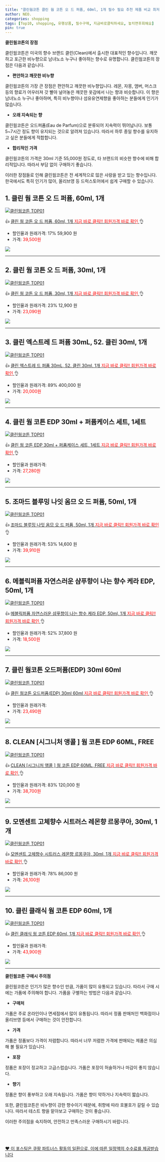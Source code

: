 ```yaml
---
title: "클린웜코튼 클린 웜 코튼 오 드 퍼퓸, 60ml, 1개 필수 필요 추천 제품 비교 최저 가격 비교 장점 구매 후기 구매평"
author: NEO.
categories: shopping
tags: [Top10, shopping, 유행상품, 필수구매, 지금바로클릭하세요, 놓치면후회해요]
pin: true
---
```

**클린웜코튼의 장점**

클린웜코튼은 미국의 향수 브랜드 클린(Clean)에서 출시한 대표적인 향수입니다. 깨끗하고 포근한 비누향으로 남녀노소 누구나 좋아하는 향수로 유명합니다. 클린웜코튼의 장점은 다음과 같습니다.

* **편안하고 깨끗한 비누향**

클린웜코튼의 가장 큰 장점은 편안하고 깨끗한 비누향입니다. 레몬, 자몽, 앰버, 머스크 등의 향료가 어우러져 갓 빨아 널어놓은 깨끗한 옷감에서 나는 향과 비슷합니다. 이 향은 남녀노소 누구나 좋아하며, 특히 비누향이나 섬유유연제향을 좋아하는 분들에게 인기가 많습니다.

* **오래 지속되는 향**

클린웜코튼은 오드퍼퓸(Eau de Parfum)으로 분류되어 지속력이 뛰어납니다. 보통 5~7시간 정도 향이 유지되는 것으로 알려져 있습니다. 따라서 하루 종일 향수를 유지하고 싶은 분들에게 적합합니다.

* **합리적인 가격**

클린웜코튼의 가격은 30ml 기준 55,000원 정도로, 타 브랜드의 비슷한 향수에 비해 합리적입니다. 따라서 부담 없이 구매하기 좋습니다.

이러한 장점들로 인해 클린웜코튼은 전 세계적으로 많은 사랑을 받고 있는 향수입니다. 한국에서도 특히 인기가 많아, 올리브영 등 드럭스토어에서 쉽게 구매할 수 있습니다.

   

## 1. 클린 웜 코튼 오 드 퍼퓸, 60ml, 1개

[![클린웜코튼 TOP01](https://thumbnail7.coupangcdn.com/thumbnails/remote/490x490ex/image/retail/images/4533983596446136-941c2cdb-4b4c-442e-9a20-dcbf1bc7d7aa.jpg)](https://link.coupang.com/re/AFFSDP?lptag=AF3617701&subid=GithubCoopas&pageKey=7281183572&traceid=V0-153&itemId=9768450896&vendorItemId=85669714037)


👍 [클린 웜 코튼 오 드 퍼퓸, 60ml, 1개 <font color=red> 지금 바로 클릭!! 회원가격 바로 확인 </font> ](https://link.coupang.com/re/AFFSDP?lptag=AF3617701&subid=GithubCoopas&pageKey=7281183572&traceid=V0-153&itemId=9768450896&vendorItemId=85669714037) 👌 


- 할인율과 원래가격: 17%  59,900   원
- 가격: <span style='color:red'>39,500원</span>

[![](/discount_price.png)](https://link.coupang.com/re/AFFSDP?lptag=AF3617701&subid=GithubCoopas&pageKey=7281183572&traceid=V0-153&itemId=9768450896&vendorItemId=85669714037)

---


   

## 2. 클린 웜 코튼 오 드 퍼퓸, 30ml, 1개

[![클린웜코튼 TOP01](https://thumbnail8.coupangcdn.com/thumbnails/remote/490x490ex/image/retail/images/1321670405750614-3bd0770f-0716-4f7a-8f32-722162e54a78.jpg)](https://link.coupang.com/re/AFFSDP?lptag=AF3617701&subid=GithubCoopas&pageKey=7281183572&traceid=V0-153&itemId=16539790988&vendorItemId=85669713932)


👍 [클린 웜 코튼 오 드 퍼퓸, 30ml, 1개 <font color=red> 지금 바로 클릭!! 회원가격 바로 확인 </font> ](https://link.coupang.com/re/AFFSDP?lptag=AF3617701&subid=GithubCoopas&pageKey=7281183572&traceid=V0-153&itemId=16539790988&vendorItemId=85669713932) 👌 


- 할인율과 원래가격: 23%  12,900   원
- 가격: <span style='color:red'>23,090원</span>

[![](/discount_price.png)](https://link.coupang.com/re/AFFSDP?lptag=AF3617701&subid=GithubCoopas&pageKey=7281183572&traceid=V0-153&itemId=16539790988&vendorItemId=85669713932)

---


   

## 3. 클린 엑스트레 드 퍼퓸 30mL, 52. 클린 30ml, 1개

[![클린웜코튼 TOP01](https://thumbnail6.coupangcdn.com/thumbnails/remote/490x490ex/image/vendor_inventory/c219/9658bb8e587d9bfb2b04462c7f85b79916c0a56c7b9946580dc94a0b9914.jpg)](https://link.coupang.com/re/AFFSDP?lptag=AF3617701&subid=GithubCoopas&pageKey=7663186159&traceid=V0-153&itemId=20421409653&vendorItemId=79923446003)


👍 [클린 엑스트레 드 퍼퓸 30mL, 52. 클린 30ml, 1개 <font color=red> 지금 바로 클릭!! 회원가격 바로 확인 </font> ](https://link.coupang.com/re/AFFSDP?lptag=AF3617701&subid=GithubCoopas&pageKey=7663186159&traceid=V0-153&itemId=20421409653&vendorItemId=79923446003) 👌 


- 할인율과 원래가격: 89%  400,000   원
- 가격: <span style='color:red'>20,000원</span>

[![](/discount_price.png)](https://link.coupang.com/re/AFFSDP?lptag=AF3617701&subid=GithubCoopas&pageKey=7663186159&traceid=V0-153&itemId=20421409653&vendorItemId=79923446003)

---


   

## 4. 클린 웜 코튼 EDP 30ml + 퍼퓸케이스 세트, 1세트

[![클린웜코튼 TOP01](https://thumbnail6.coupangcdn.com/thumbnails/remote/490x490ex/image/retail/images/2023/01/09/18/4/0beba2ed-c4a9-4068-a7ad-32892ca62027.jpg)](https://link.coupang.com/re/AFFSDP?lptag=AF3617701&subid=GithubCoopas&pageKey=7053236676&traceid=V0-153&itemId=17468739602&vendorItemId=84636446761)


👍 [클린 웜 코튼 EDP 30ml + 퍼퓸케이스 세트, 1세트 <font color=red> 지금 바로 클릭!! 회원가격 바로 확인 </font> ](https://link.coupang.com/re/AFFSDP?lptag=AF3617701&subid=GithubCoopas&pageKey=7053236676&traceid=V0-153&itemId=17468739602&vendorItemId=84636446761) 👌 


- 할인율과 원래가격: 
- 가격: <span style='color:red'>27,280원</span>

[![](/discount_price.png)](https://link.coupang.com/re/AFFSDP?lptag=AF3617701&subid=GithubCoopas&pageKey=7053236676&traceid=V0-153&itemId=17468739602&vendorItemId=84636446761)

---


   

## 5. 조마드 블루밍 나잇 옴므 오 드 퍼퓸, 50ml, 1개

[![클린웜코튼 TOP01](https://thumbnail9.coupangcdn.com/thumbnails/remote/490x490ex/image/vendor_inventory/468b/d754e8ad3f1e598f9a39197d7f0da9bb66b9c9d0c34871adc41b7be3dbcb.jpg)](https://link.coupang.com/re/AFFSDP?lptag=AF3617701&subid=GithubCoopas&pageKey=6069716359&traceid=V0-153&itemId=11200323609&vendorItemId=86385338916)


👍 [조마드 블루밍 나잇 옴므 오 드 퍼퓸, 50ml, 1개 <font color=red> 지금 바로 클릭!! 회원가격 바로 확인 </font> ](https://link.coupang.com/re/AFFSDP?lptag=AF3617701&subid=GithubCoopas&pageKey=6069716359&traceid=V0-153&itemId=11200323609&vendorItemId=86385338916) 👌 


- 할인율과 원래가격: 53%  14,600   원
- 가격: <span style='color:red'>39,910원</span>

[![](/discount_price.png)](https://link.coupang.com/re/AFFSDP?lptag=AF3617701&subid=GithubCoopas&pageKey=6069716359&traceid=V0-153&itemId=11200323609&vendorItemId=86385338916)

---


   

## 6. 메블릭퍼퓸 자연스러운 샴푸향이 나는 향수 케라 EDP, 50ml, 1개

[![클린웜코튼 TOP01](https://thumbnail6.coupangcdn.com/thumbnails/remote/490x490ex/image/retail/images/1152286708175061-caf1a78e-f2e2-4e7e-86b5-7b1eda9a973d.jpg)](https://link.coupang.com/re/AFFSDP?lptag=AF3617701&subid=GithubCoopas&pageKey=97571961&traceid=V0-153&itemId=299559618&vendorItemId=3737246217)


👍 [메블릭퍼퓸 자연스러운 샴푸향이 나는 향수 케라 EDP, 50ml, 1개 <font color=red> 지금 바로 클릭!! 회원가격 바로 확인 </font> ](https://link.coupang.com/re/AFFSDP?lptag=AF3617701&subid=GithubCoopas&pageKey=97571961&traceid=V0-153&itemId=299559618&vendorItemId=3737246217) 👌 


- 할인율과 원래가격: 52%  37,800   원
- 가격: <span style='color:red'>18,500원</span>

[![](/discount_price.png)](https://link.coupang.com/re/AFFSDP?lptag=AF3617701&subid=GithubCoopas&pageKey=97571961&traceid=V0-153&itemId=299559618&vendorItemId=3737246217)

---


   

## 7. 클린 웜코튼 오드퍼퓸(EDP) 30ml 60ml

[![클린웜코튼 TOP01](https://thumbnail8.coupangcdn.com/thumbnails/remote/490x490ex/image/vendor_inventory/7448/f489ac449d9d61264a23143040386d79f7c1db156157a7af0ceff1689ad3.png)](https://link.coupang.com/re/AFFSDP?lptag=AF3617701&subid=GithubCoopas&pageKey=2111818426&traceid=V0-153&itemId=3587201092&vendorItemId=87657408721)


👍 [클린 웜코튼 오드퍼퓸(EDP) 30ml 60ml <font color=red> 지금 바로 클릭!! 회원가격 바로 확인 </font> ](https://link.coupang.com/re/AFFSDP?lptag=AF3617701&subid=GithubCoopas&pageKey=2111818426&traceid=V0-153&itemId=3587201092&vendorItemId=87657408721) 👌 


- 할인율과 원래가격: 
- 가격: <span style='color:red'>23,490원</span>

[![](/discount_price.png)](https://link.coupang.com/re/AFFSDP?lptag=AF3617701&subid=GithubCoopas&pageKey=2111818426&traceid=V0-153&itemId=3587201092&vendorItemId=87657408721)

---


   

## 8. CLEAN [시그니처 앵콜 ] 웜 코튼 EDP 60ML, FREE

[![클린웜코튼 TOP01](https://thumbnail6.coupangcdn.com/thumbnails/remote/490x490ex/image/vendor_inventory/c184/f798ea1699dc1c215c4cac02c12be466a0a6b584fb249959478300c2a49e.jpg)](https://link.coupang.com/re/AFFSDP?lptag=AF3617701&subid=GithubCoopas&pageKey=7746833285&traceid=V0-153&itemId=20856620483&vendorItemId=87924107522)


👍 [CLEAN [시그니처 앵콜 ] 웜 코튼 EDP 60ML, FREE <font color=red> 지금 바로 클릭!! 회원가격 바로 확인 </font> ](https://link.coupang.com/re/AFFSDP?lptag=AF3617701&subid=GithubCoopas&pageKey=7746833285&traceid=V0-153&itemId=20856620483&vendorItemId=87924107522) 👌 


- 할인율과 원래가격: 83%  120,000   원
- 가격: <span style='color:red'>38,700원</span>

[![](/discount_price.png)](https://link.coupang.com/re/AFFSDP?lptag=AF3617701&subid=GithubCoopas&pageKey=7746833285&traceid=V0-153&itemId=20856620483&vendorItemId=87924107522)

---


   

## 9. 모멘센트 고체향수 시트러스 레몬향 르몽쿠아, 30ml, 1개

[![클린웜코튼 TOP01](https://thumbnail9.coupangcdn.com/thumbnails/remote/490x490ex/image/retail/images/2023/06/30/15/9/ff55d84f-85aa-4c92-b019-0329c9f4300e.jpg)](https://link.coupang.com/re/AFFSDP?lptag=AF3617701&subid=GithubCoopas&pageKey=7440080321&traceid=V0-153&itemId=19344727686&vendorItemId=86432904686)


👍 [모멘센트 고체향수 시트러스 레몬향 르몽쿠아, 30ml, 1개 <font color=red> 지금 바로 클릭!! 회원가격 바로 확인 </font> ](https://link.coupang.com/re/AFFSDP?lptag=AF3617701&subid=GithubCoopas&pageKey=7440080321&traceid=V0-153&itemId=19344727686&vendorItemId=86432904686) 👌 


- 할인율과 원래가격: 78%  86,000   원
- 가격: <span style='color:red'>26,100원</span>

[![](/discount_price.png)](https://link.coupang.com/re/AFFSDP?lptag=AF3617701&subid=GithubCoopas&pageKey=7440080321&traceid=V0-153&itemId=19344727686&vendorItemId=86432904686)

---


   

## 10. 클린 클래식 웜 코튼 EDP 60ml, 1개

[![클린웜코튼 TOP01](https://thumbnail10.coupangcdn.com/thumbnails/remote/490x490ex/image/vendor_inventory/726e/a41624b647329e720055e47508d3362e6dddd3227755d9b7b9c00a3803b6.jpg)](https://link.coupang.com/re/AFFSDP?lptag=AF3617701&subid=GithubCoopas&pageKey=7265460738&traceid=V0-153&itemId=19706063664&vendorItemId=87614209280)


👍 [클린 클래식 웜 코튼 EDP 60ml, 1개 <font color=red> 지금 바로 클릭!! 회원가격 바로 확인 </font> ](https://link.coupang.com/re/AFFSDP?lptag=AF3617701&subid=GithubCoopas&pageKey=7265460738&traceid=V0-153&itemId=19706063664&vendorItemId=87614209280) 👌 


- 할인율과 원래가격: 
- 가격: <span style='color:red'>43,900원</span>

[![](/discount_price.png)](https://link.coupang.com/re/AFFSDP?lptag=AF3617701&subid=GithubCoopas&pageKey=7265460738&traceid=V0-153&itemId=19706063664&vendorItemId=87614209280)

---
**클린웜코튼 구매시 주의점**

클린웜코튼은 인기가 많은 향수인 만큼, 가품이 많이 유통되고 있습니다. 따라서 구매 시에는 가품에 주의해야 합니다. 가품을 구별하는 방법은 다음과 같습니다.

* **구매처**

가품은 주로 온라인이나 면세점에서 많이 유통됩니다. 따라서 정품 판매처인 백화점이나 올리브영 등에서 구매하는 것이 안전합니다.

* **가격**

가품은 정품보다 가격이 저렴합니다. 따라서 너무 저렴한 가격에 판매되는 제품은 의심해 볼 필요가 있습니다.

* **포장**

정품은 포장이 정교하고 고급스럽습니다. 가품은 포장이 허술하거나 마감이 좋지 않습니다.

* **향기**

정품은 향이 풍부하고 오래 지속됩니다. 가품은 향이 약하거나 지속력이 짧습니다.

또한, 클린웜코튼은 비누향이 강한 향수이기 때문에, 취향에 따라 호불호가 갈릴 수 있습니다. 따라서 테스트 향을 맡아보고 구매하는 것이 좋습니다.

이러한 주의점을 숙지하여, 안전하고 만족스러운 구매하시기 바랍니다.<br><br><br><br><br> [ ❤  이 포스팅은 쿠팡 파트너스 활동의 일환으로, 이에 따른 일정액의 수수료를 제공받습니다](https://link.coupang.com/a/bcEFyh)